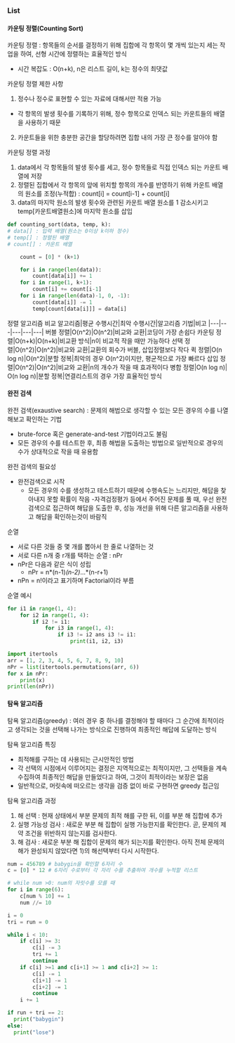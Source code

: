 ### List
#### 카운팅 정렬(Counting Sort)
카운팅 정렬 : 항목들의 순서를 결정하기 위해 집합에 각 항목이 몇 개씩 있는지 세는 작업을 하여, 선형 시간에 정렬하는 효율적인 방식
- 시간 복잡도 :  O(n+k), n은 리스트 길이, k는 정수의 최댓값

카운팅 정렬 제한 사항
1. 정수나 정수로 표현할 수 있는 자료에 대해서만 적용 가능
  - 각 항목의 발생 횟수를 기록하기 위해, 정수 항목으로 인덱스 되는 카운트들의 배열을 사용하기 때문
2. 카운트들을 위한 충분한 공간을 할당하려면 집합 내의 가장 큰 정수를 알아야 함

카운팅 정렬 과정
1. data에서 각 항목들의 발생 횟수를 세고, 정수 항목들로 직접 인덱스 되는 카운트 배열에 저장
2. 정렬된 집합에서 각 항목의 앞에 위치할 항목의 개수를 반영하기 위해 카운트 배열의 원소를 조정(누적합) : count[i] = count[i-1] + count[i]
3. data의 마지막 원소의 발생 횟수와 관련된 카운트 배열 원소를 1 감소시키고 temp[카운트배열원소]에 마지막 원소를 삽입

```python
def counting_sort(data, temp, k):
# data[] : 입력 배열(원소는 0이상 k이하 정수)
# temp[] : 정렬된 배열
# count[] : 카운트 배열

    count = [0] * (k+1)

    for i in range(len(data)):
        count[data[i]] += 1
    for i in range(1, k+1):
        count[i] += count[i-1]
    for i in range(len(data)-1, 0, -1):
        count[data[i]] -= 1
        temp[count[data[i]]] = data[i]
```

정렬 알고리즘 비교
알고리즘|평균 수행시간|최악 수행시간|알고리즘 기법|비고
|---|---|---|---|---|
버블 정렬|O(n^2)|O(n^2)|비교와 교환|코딩이 가장 손쉽다
카운팅 정렬|O(n+k)|O(n+k)|비교환 방식|n이 비교적 작을 때만 가능하다
선택 정렬|O(n^2)|O(n^2)|비교와 교환|교환의 회수가 버블, 삽입정렬보다 작다
퀵 정렬|O(n log n)|O(n^2)|분할 정복|최악의 경우 O(n^2)이지만, 평균적으로 가장 빠르다
삽입 정렬|O(n^2)|O(n^2)|비교와 교환|n의 개수가 작을 때 효과적이다
병합 정렬|O(n log n)| O(n log n)|분할 정복|연결리스트의 경우 가장 효율적인 방식

#### 완전 검색
완전 검색(exaustive search) : 문제의 해법으로 생각할 수 있는 모든 경우의 수를 나열해보고 확인하는 기법
- brute-force 혹은 generate-and-test 기법이라고도 불림
- 모든 경우의 수를 테스트한 후, 최종 해법을 도출하는 방법으로 일반적으로 경우의 수가 상대적으로 작을 때 유용함

완전 검색의 필요성
- 완전검색으로 시작
  - 모든 경우의 수를 생성하고 테스트하기 때문에 수행속도는 느리지만, 해답을 찾아내지 못할 확률이 작음
  -자격검정평가 등에서 주어진 문제를 풀 때, 우선 완전 검색으로 접근하여 해답을 도출한 후, 성능 개선을 위해 다른 알고리즘을 사용하고 해답을 확인하는것이 바람직

순열
- 서로 다른 것들 중 몇 개를 뽑아서 한 줄로 나열하는 것
- 서로 다른 n개 중 r개를 택하는 순열 : nPr
- nPr은 다음과 같은 식이 성립
  - nPr = n*(n-1)*(n-2)*...*(n-r+1)
- nPn = n!이라고 표기하며 Factorial이라 부름

순열 예시
```python
for i1 in range(1, 4):
    for i2 in range(1, 4):
        if i2 != i1:
            for i3 in range(1, 4):
                if i3 != i2 ans i3 != i1:
                    print(i1, i2, i3)

import itertools
arr = [1, 2, 3, 4, 5, 6, 7, 8, 9, 10]
nPr = list(itertools.permutations(arr, 6))
for x in nPr:
    print(x)
print(len(nPr))
```

#### 탐욕 알고리즘
탐욕 알고리즘(greedy) : 여러 경우 중 하나를 결정해야 할 때마다 그 순간에 최적이라고 생각되는 것을 선택해 나가는 방식으로 진행하여 최종적인 해답에 도달하는 방식

탐욕 알고리즘 특징
- 최적해를 구하는 데 사용되는 근시안적인 방법
- 각 선택의 시점에서 이루어지는 결정은 지역적으로는 최적이지만, 그 선택들을 계속 수집하여 최종적인 해답을 만들었다고 하여, 그것이 최적이라는 보장은 없음
- 일반적으로, 머릿속에 떠오르는 생각을 검증 없이 바로 구현하면 greedy 접근임

탐욕 알고리즘 과정
1. 해 선택 : 현재 상태에서 부분 문제의 최적 해를 구한 뒤, 이를 부분 해 집합에 추가
2. 실행 가능성 검사 : 새로운 부분 해 집합이 실행 가능한지를 확인한다. 곧, 문제의 제약 조건을 위반하지 않는지를 검사한다.
3. 해 검사 : 새로운 부분 해 집합이 문제의 해가 되는지를 확인한다. 아직 전체 문제의 해가 완성되지 않았다면 1)의 해선택부터 다시 시작한다.

```python
num = 456789 # babygin을 확인할 6자리 수
c = [0] * 12 # 6자리 수로부터 각 자리 수를 추출하여 개수를 누적할 리스트

# while num >0: num의 자릿수를 모를 때
for i in range(6):
    c[num % 10] += 1
    num //= 10

i = 0
tri = run = 0

while i < 10:
    if c[i] >= 3:
        c[i] -= 3
        tri += 1
        continue
    if c[i] >=1 and c[i+1] >= 1 and c[i+2] >= 1:
        c[i] -= 1
        c[i+1] -= 1
        c[i+2] -= 1
        continue
    i += 1

if run + tri == 2:
  print("babygin")
else:
  print("lose")
```